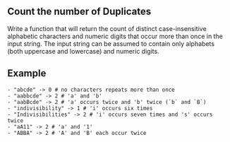 ## Count the number of Duplicates

Write a function that will return the count of distinct case-insensitive alphabetic characters and numeric digits that occur more than once in the input string. The input string can be assumed to contain only alphabets (both uppercase and lowercase) and numeric digits.

## Example

```
- "abcde" -> 0 # no characters repeats more than once
- "aabbcde" -> 2 # 'a' and 'b'
- "aabBcde" -> 2 # 'a' occurs twice and 'b' twice (`b` and `B`)
- "indivisibility" -> 1 # 'i' occurs six times
- "Indivisibilities" -> 2 # 'i' occurs seven times and 's' occurs twice
- "aA11" -> 2 # 'a' and '1'
- "ABBA" -> 2 # 'A' and 'B' each occur twice
```
